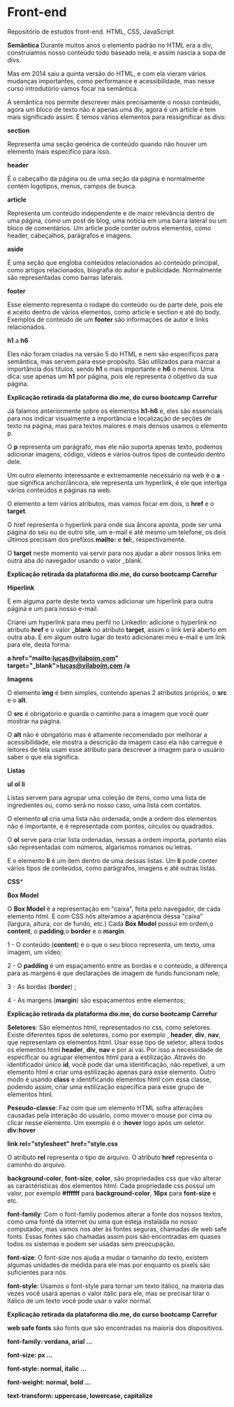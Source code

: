 # Front-end
Repositório de estudos front-end. HTML, CSS, JavaScript

**Semântica**
Durante muitos anos o elemento padrão no HTML era a div, construíamos nosso conteúdo todo baseado nela, e assim nascia a sopa de divs.

Mas em 2014 saiu a quinta versão do HTML, e com ela vieram vários mudanças importantes, como performance e acessibilidade, mas nesse curso introdutório vamos focar na semântica.

A semântica nos permite descrever mais precisamente o nosso conteúdo, agora um bloco de texto não é apenas uma div, agora é um article e tem mais significado assim. E temos vários elementos para ressignificar as divs:

**section**

Representa uma seção genérica de conteúdo quando não houver um elemento mais específico para isso.

**header**

É o cabeçalho da página ou de uma seção da página e normalmente contém logotipos, menus, campos de busca.

**article**

Representa um conteúdo independente e de maior relevância dentro de uma página, como um post de blog, uma notícia em uma barra lateral ou um bloco de comentários. Um article pode conter outros elementos, como header, cabeçalhos, parágrafos e imagens.

**aside**

É uma seção que engloba conteúdos relacionados ao conteúdo principal, como artigos relacionados, biografia do autor e publicidade. Normalmente são representadas como barras laterais.

**footer**

Esse elemento representa o rodapé do conteúdo ou de parte dele, pois ele é aceito dentro de vários elementos, como article e section e até do body. Exemplos de conteúdo de um **footer** são informações de autor e links relacionados.

**h1** a **h6**

Eles não foram criados na versão 5 do HTML e nem são específicos para semântica, mas servem para esse propósito. São utilizados para marcar a importância dos títulos, sendo **h1** o mais importante e **h6** o menos. Uma dica: use apenas um **h1** por página, pois ele representa o objetivo da sua página.
 
**Explicação retirada da plataforma dio.me, do curso bootcamp Carrefur**
 
Já falamos anteriormente sobre os elementos **h1-h6** e, eles são essenciais para nos indicar visualmente a importância e localização de seções de texto na página, mas para textos maiores e mais densos usamos o elemento p.

O **p** representa um parágrafo, mas ele não suporta apenas texto, podemos adicionar imagens, código, vídeos e vários outros tipos de conteúdo dentro dele.

Um outro elemento interessante e extremamente necessário na web é o **a** - que significa anchor/âncora, ele representa um hyperlink, é ele que interliga vários conteúdos e páginas na web.

O elemento a tem vários atributos, mas vamos focar em dois, o **href** e o **target**.

O href representa o hyperlink para onde sua âncora aponta, pode ser uma página do seu ou de outro site, um e-mail e até mesmo um telefone, os dois últimos precisam dos prefixos **mailto:** e **tel:**, respectivamente.

O **target** neste momento vai servir para nos ajudar a abrir nossos links em outra aba do navegador usando o valor _blank.

**Explicação retirada da plataforma dio.me, do curso bootcamp Carrefur**

**Hiperlink**

E em alguma parte deste texto vamos adicionar um hiperlink para outra página e um para nosso e-mail.

Criarei um hyperlink para meu perfil no LinkedIn: adicione o hyperlink no atributo **href** e o valor **_blank** no atributo **target**, assim o link será aberto em outra aba. E em algum outro lugar do texto adicionarei meu e-mail e um link para ele, desta forma:

**a href="mailto:lucas@vilaboim.com" target="_blank">lucas@vilaboim.com /a**

**Imagens**

O elemento **img** é bem simples, contendo apenas 2 atributos próprios, o **src** e o **alt**.

O **src** é obrigatório e guarda o caminho para a imagem que você quer mostrar na página.

O **alt** não é obrigatório mas é altamente recomendado por melhorar a acessibilidade, ele mostra a descrição da imagem caso ela não carregue e leitores de tela usam esse atributo para descrever a imagem para o usuário saber o que ela significa.

**Listas**

**ul** **ol** **li**

Listas servem para agrupar uma coleção de itens, como uma lista de ingredientes ou, como será no nosso caso, uma lista com contatos.

O elemento **ul** cria uma lista não ordenada, onde a ordem dos elementos não é importante, e é representada com pontos, círculos ou quadrados.

O **ol** serve para criar lista ordenadas, nessas a ordem importa, portanto elas são representadas com números, algarismos romanos ou letras.

E o elemento **li** é um item dentro de uma dessas listas. Um **li** pode conter vários tipos de conteúdos, como parágrafos, imagens e até outras listas.

**CSS***

**Box Model**

O **Box Model** é a representação em "caixa", feita pelo navegador, de cada elemento html. E com CSS nós alteramos a aparência dessa "caixa" (largura, altura, cor de fundo, etc.) Cada **Box Model** possui em ordem,o **content**, o **padding**,o **border** e o **margin**.

1 - O conteúdo (**content**) é o que o seu bloco representa, um texto, uma imagem, um vídeo;

2 - O **padding** é um espaçamento entre as bordas e o conteúdo, a diferença para as margens é que declarações de imagem de fundo funcionam nele;

3 - As bordas (**border**) ;

4 - As margens (**margin**) são espaçamentos entre elementos;


**Explicação retirada da plataforma dio.me, do curso bootcamp Carrefur**

**Seletores**:
São elementos html, representados no css, como seletores. Existe diferentes tipos de seletores, como por exemplo , **header**, **div**, **nav**, que representam os elementos html. Usar esse tipo de seletor, altera todos os elementos html **header**, **div**, **nav** e por ai vai. Por isso a necessidade de específicar ou agrupar elementos html para a estilização. Através do identificador único **id**, você pode dar uma identificação, não repetível, a um elemento html e criar uma estilização apenas para esse elemento. Outro modo é usando **class** e identificando elementos html com essa classe, podendo assim, criar uma estilização específica para esse grupo de elementos html. 

**Peseudo-classe**: Faz com que um elemento HTML sofra alterações causadas pela interação do usuário, como mover o mouse por cima ou clicar nesse elemento. Um exemplo é o **:hover** logo após um seletor. **div:hover**

**link rel="stylesheet" href="style.css**

O atributo **rel** representa o tipo de arquivo.
O atributo **href** representa o caminho do arquivo.

**background-color**, **font-size**, **color**, são propriedades css que vão alterar as caractéristicas dos elementos html. Cada propriedade css possuí um valor, por exemplo **#ffffff** para **background-color**, **16px** para **font-size** e etc. 

**font-family**: Com o font-family podemos alterar a fonte dos nossos textos, como uma fonte da internet ou uma que esteja instalada no nosso computador, mas vamos nos ater às fontes seguras, chamadas de web safe fonts. Essas fontes são chamadas assim pois são encontradas em quases todos os sistemas e podem ser usadas sem preocupação.

**font-size**: O font-size nos ajuda a mudar o tamanho do texto, existem algumas unidades de medida para ele mas por enquanto os pixels são suficientes para nós.

**font-style**: Usamos o font-style para tornar um texto itálico, na maioria das vezes você usará apenas o valor italic para ele, mas se precisar tirar o itálico de um texto você pode usar o valor normal.

**Explicação retirada da plataforma dio.me, do curso bootcamp Carrefur**

**web safe fonts** são fonts que são encontradas na maioria dos dispositivos.

**font-family: verdana, arial ...**

**font-size: px ...**

**font-style: normal, italic ...**

**font-weight: normal, bold ...**

**text-transform: uppercase, lowercase, capitalize**

